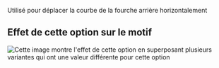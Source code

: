 Utilisé pour déplacer la courbe de la fourche arrière horizontalement

## Effet de cette option sur le motif

![Cette image montre l'effet de cette option en superposant plusieurs variantes qui ont une valeur différente pour cette option](waralee_crotchfactorbackhor_sample.svg "Effet de cette option sur le motif")
